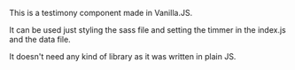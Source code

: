 This is a testimony component made in Vanilla.JS.

It can be used just styling the sass file and setting the timmer in the index.js and the data file.

It doesn't need any kind of library as it was written in plain JS.